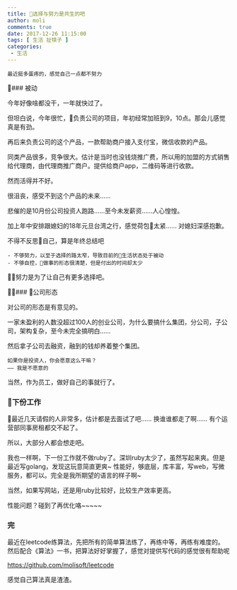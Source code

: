```yaml
---
title: 选择与努力是共生的吧
author: moli
comments: true
date: 2017-12-26 11:15:00
tags: [ 生活 扯犊子 ]
categories:
 - 生活
---
```


```
最近挺多蛋疼的，感觉自己一点都不努力
```

### 被动

今年好像啥都没干，一年就快过了。

但坦白说，今年很忙，负责公司的项目，年初经常加班到9，10点。那会儿感觉真是有劲。

再后来负责公司的这个产品，一款帮助商户接入支付宝，微信收款的产品。

同类产品很多，竞争很大。估计是当时也没钱烧推广费，所以用的加盟的方式销售给代理商，由代理商推广商户。提供给商户app，二维码等进行收款。

然而活得并不好。

很沮丧，感受不到这个产品的未来……

悲催的是10月份公司投资人跑路……至今未发薪资……人心惶惶。

加上年中安排跟媳妇的18年元旦台湾之行，感觉荷包太紧…… 对媳妇深感抱歉。

不得不反思自己，算是年终总结吧

```
- 不够努力，以至于选择的路太窄，导致目前的生活状态处于被动
- 不够自控，做事的形态很清楚，但是付出的时间却太少
```

努力是为了让自己有更多选择吧。

### 公司形态

对公司的形态是有意见的。

一家未盈利的人数没超过100人的创业公司，为什么要搞什么集团，分公司，子公司，架构复杂，至今未完全搞明白…… 

然后拿子公司去融资，融到的钱却养着整个集团。

```
如果你是投资人，你会愿意这么干嘛？
—— 我是不愿意的
```

当然，作为员工，做好自己的事就行了。

### 下份工作

最近几天请假的人非常多，估计都是去面试了吧…… 换谁谁都走了啊…… 有个运营部同事房租都交不起了。

所以，大部分人都会想走吧。

我也一样啊，下一份工作就不做ruby了。深圳ruby太少了，虽然写起来爽。但是最近写golang，发现这玩意简直更爽~ 性能好，够底层，库丰富，写web，写微服务，都可以。完全是我所期望的语言的样子啊~

当然，如果写网站，还是用ruby比较好，比较生产效率更高。

性能问题？碰到了再优化咯~~~~~

### 完

最近在leetcode练算法，先把所有的简单算法练了，再练中等，再练有难度的。然后配合《算法》一书，把算法好好掌握了，感觉对提供写代码的感觉很有帮助呢

https://github.com/molisoft/leetcode

感觉自己算法真是渣渣。